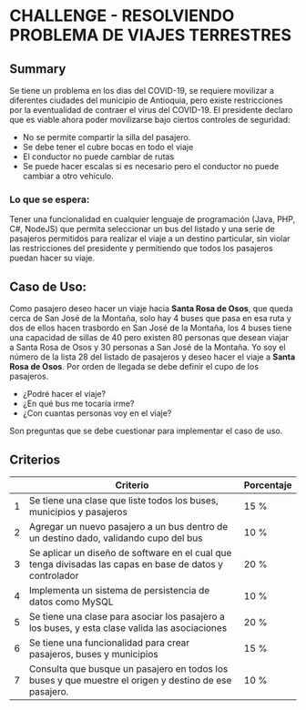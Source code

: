 # CHALLENGE - RESOLVIENDO PROBLEMA DE VIAJES TERRESTRES 
## Summary
Se tiene un problema en los dias del COVID-19, se requiere movilizar a diferentes ciudades del municipio de Antioquia, pero existe restricciones por la eventualidad de contraer el virus del COVID-19. El presidente declaro que es viable ahora poder movilizarse bajo ciertos controles de seguridad:
- No se permite compartir la silla del pasajero.
- Se debe tener el cubre bocas en todo el viaje
- El conductor no puede cambiar de rutas
- Se puede hacer escalas si es necesario pero el conductor no puede cambiar a otro vehículo.

### Lo que se espera:
Tener una funcionalidad en cualquier lenguaje de programación (Java, PHP, C#, NodeJS) que permita seleccionar un bus del listado y una serie de pasajeros permitidos para realizar el viaje a un destino particular, sin violar las restricciones del presidente y permitiendo que todos los pasajeros puedan hacer su viaje.

## Caso de Uso:
Como pasajero deseo hacer un viaje hacia **Santa Rosa de Osos**, que queda cerca de San José de la Montaña, solo hay 4 buses que pasa en esa ruta y dos de ellos hacen trasbordo en San José de la Montaña, los 4 buses tiene una capacidad de sillas de 40 pero existen 80 personas que desean viajar a Santa Rosa de Osos y 30 personas a San José de la Montaña. Yo soy el número de la lista 28 del listado de pasajeros y deseo hacer el viaje a **Santa Rosa de Osos**.
Por orden de llegada se debe definir el cupo de los pasajeros. 

- ¿Podré hacer el viaje?
- ¿En qué bus me tocaría irme?
- ¿Con cuantas personas voy en el viaje?

Son preguntas que se debe cuestionar para implementar el caso de uso.

## Criterios 

||Criterio|Porcentaje|
|--|--|--|
|1|Se tiene una clase que liste todos los buses, municipios y pasajeros	|15 %|
|2|	Agregar un nuevo pasajero a un bus dentro de un destino dado, validando cupo del bus	|10 %|
|3|	Se aplicar un diseño de software en el cual que tenga divisadas las capas en base de datos y controlador	|20 %|
|4|	Implementa un sistema de persistencia de datos como MySQL	|10 %|
|5|	Se tiene una clase para asociar los pasajero a los buses, y esta clase valida las asociaciones	|20 %|
|6|	Se tiene una funcionalidad para crear pasajeros, buses y municipios	|15 %|
|7|	Consulta que busque un pasajero en todos los buses y que muestre el origen y destino de ese pasajero.	|10 %|